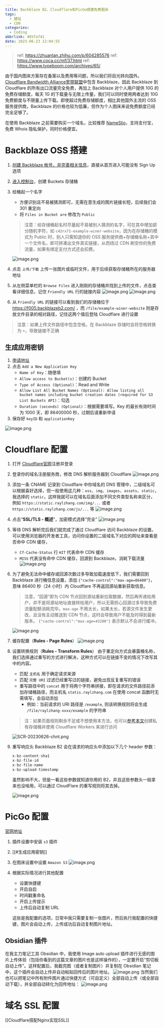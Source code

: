 ```yaml
---
title: Backblaze B2、Cloudflare和PicGo搭建免费图床
tags:
  - 建站
  - CDN
categories:
  - Coding
abbrlink: 405faf41
date: 2023-06-23 12:04:55
---
```

> ref: https://zhuanlan.zhihu.com/p/604285576
> ref: https://www.coca.cc/mf/37.html
> ref: https://www.typeboom.com/archives/65/

由于国内图床方案存在备案以及费用等问题，所以我们将目光转向国外。
[Cloudflare Bandwidth Alliance宽带联盟](https://www.cloudflare.com/zh-cn/bandwidth-alliance/)中包含 Backblaze，因此 Backblaze 到 Cloudflare 的所有出口流量完全免费，再加上 Backblaze 对个人用户提供 10G 的免费存储额度，每天 1G 的下载量与无限上传量，我们可以同时使用两者达到 10G 免费额度与不限量上传下载。即使超过免费存储额度，相比其他国外主流的 OSS 服务提供商，Backblaze 的价格也较为低廉，但作为个人图床来说免费额度已经完全足够了。

在使用 Backblaze 之前需要购买一个域名，比较推荐 [NameSlio](https://www.namesilo.com/)，支持支付宝，免费 Whois 隐私保护，同时价格便宜。

# Backblaze OSS 搭建
1. [创建 Backblaze 帐号，并完善相关信息](https://www.backblaze.com/b2/cloud-storage.html)，直接从首页进入可能没有 Sign Up 选项
2. [进入控制台](https://secure.backblaze.com/b2_buckets.htm)，创建 Buckets 存储桶
3. 给桶起一个名字
	- 方便识别且不易被猜测即可，无需在意生成的图片链接长短，后续我们会 301 重定向
	- 将 `Files in Bucket are` 修改为 `Public`

	> 注意：给存储桶起名时尽量起不易被别人猜测的名字，可在其中增加部分随机字符，如 `c42rx71-example-winer-website`，因为在存储桶的模式为 Public 时，别人只需知道你的 OSS 服务提供商+存储桶名称+其中一个文件名，即可拼凑出文件真实链接，从而绕过 CDN 刷空你的免费流量，如果有绑定支付方式还会扣费。
 
	![image.png](https://static.raylzhang.top/img/202306231224661.png)
4. 点击 `上传/下载` 上传一张图片或临时文件，用于后续获取存储桶所在的服务器地址
5. 从左侧菜单栏的 `Browse Files` 进入刚刚的存储桶并找到上传的文件，点击查看详细信息，记住 `Friendly URL` 行的链接内容
	![image.png](https://static.raylzhang.top/img/202306231229276.png)
	![image.png](https://static.raylzhang.top/img/202306231233981.png)
6. 从 `Friendly URL` 的链接可以看到我们的存储桶位于 https://f005.backblazeb2.com/ ，而 `/file/example-winer-website` 则是存放文件目录的相对路径，记住这两个值后登陆 Cloudflare 进行设置

> 注意：如果上传文件路径中包含空格，在 Backblaze 存储时会将空格转换为 `+`，导致链接不正确

## 生成应用密钥
1. [申请地址](https://secure.backblaze.com/app_keys.htm)
2. 点击 `Add a New Application Key`
	- `Name of Key`：随便填
	- `Allow access to Bucket(s)`：创建的 Bucket
	- `Type of Access (Optional)`：Read and Write
	- `Allow List All Bucket Names (Optional): Allow listing all bucket names including bucket creation dates (required for S3 List Buckets API)`：勾选
	- `Duration (seconds) (Optional)`：根据需要填写。Key 的最长有效时间为 1000 天，即 86400000 秒，过期后请重新申请
3. 保存好 `keyID` 和 `applicationKey`

![image.png](https://static.raylzhang.top/img/202308022159681.png)

# Cloudflare 配置
1. 打开 [Cloudflare官网](https://www.cloudflare.com/zh-cn/)注册并登录
2. 登录你的域名注册服务商，修改 DNS 解析服务器到 Cloudflare
	![image.png](https://static.raylzhang.top/img/202306250229879.png)
3. 添加一条 CNAME 记录到 Cloudflare 中你域名的 DNS 管理中，二级域名可以根据喜好选择，但一般使用这几种：`oss`、`img`、`images`、`assets`、`static`，我选择的 `static`，这样我就可以在域名后面添加不同文件类型名称来区分，例如 `https://static.raylzhang.com/img/...` 或者 `https://static.raylzhang.com/js/...` 等
	![image.png](https://static.raylzhang.top/img/202306250234322.png)
4. 点击“**SSL/TLS - 概述**”，加密模式选择“完全”
	 ![image.png](https://static.raylzhang.top/img/202306260055210.png)
5. 等待 DNS 解析完后我们就完成了通过 Cloudflare 访问 Backblaze 的设置。可以使用浏览器的开发者工具，访问你设置的二级域名下对应的网址来查看是否命中 CDN 缓存，
	- `Cf-Cache-Status` 行 `HIT` 代表命中 CDN 缓存
	- `MISS` 代表没有命中 CDN 缓存，回源到 Backblaze，消耗下载流量
	![image.png](https://static.raylzhang.top/img/202306260106929.png)

6. 为了避免无法命中缓存或回源次数过多导致加载速度低下，我们需要回到 Backblaze 进行桶信息设置，添加 `{"cache-control":"max-age=86400"}`，意味 86400 秒（24 小时）内 Cloudflare 不再返回源站重新获取信息。
	> 注意，“回源”即为 CDN 节点回到源站重新拉取数据，然后再传递给用户，并不是将源站地址直接转给用户，所以无需担心回源过多导致免费流量配额消耗完毕。`max-age` 不用太长，如果太长，若源文件发生更改，且没有主动推送到 CDN 节点，这时会导致用户不能及时得到最新版本。
	> `{"cache-control":"max-age=43200"}` 表示默认不会进行缓冲。

	![image.png](https://static.raylzhang.top/img/202306260117451.png)
7. 缓存配置（**Rules - Page Rules**）
	![image.png](https://static.raylzhang.top/img/202308022237022.png)

8. 设置转换规则（**Rules - Transform Rules**）
	由于重定向方式会暴露桶名称，我们选择通过重写的方式进行解决，这种方式可以在链接不变的情况下改写其中的内容。
	- 匹配 `主机名` 用于确定请求来源
	- 匹配 `完整 URI` 过滤已经重写过的链接，避免出现反复重写的错误
	- 重写路径中的 `concat` 用于将两个字符串拼接，即在请求的文件路径前添加存储桶路径，而主机名 `statis.raylzhang.com` 在使用 concat 函数时无需填写，会自动添加
		- 例如：当前请求的 URI 路径是 `/example`, 则该转换规则将会生成 `/file/raylzhang-xxxx/example` 的字符串

	> 注：如果页面规则剩余不足或不想使用本方法，也可以[参考本文](https://help.backblaze.com/hc/en-us/articles/360010017893-How-to-allow-Cloudflare-to-fetch-content-from-a-Backblaze-B2-private-bucket)创建私有存储桶并使用 Cloudflare Workers 来进行访问

	![SCR-20230626-chnt.png](https://static.raylzhang.top/img/202306260154406.png)

9. 重写响应头
   Backblaze B2 会在请求的响应头中添加以下几个 header 参数：
	```javascript
	x-bz-content-sha1
	x-bz-file-id
	x-bz-file-name
	x-bz-upload-timestamp
	```
	虽然影响不大，但是一看这些参数就知道你用的 B2，并且这些参数头一般拿来也没啥用，可以通过 CloudFlare 的重写规则将其去掉。

	![image.png](https://static.raylzhang.top/img/202308022319045.png)

# PicGo 配置
[官网地址](https://molunerfinn.com/PicGo/)
1. 插件设置中安装 `s3` 插件
2. [[#生成应用密钥]]
3. 在图床设置中设置 `Amazon S3`
	![image.png](https://static.raylzhang.top/img/202307021839207.png)
4. 根据实际情况进行其他配置
	- 设置快捷键
	- 开启自启
	- 时间戳重命名
	- 开启上传提示
	- 上传后自动复制 URL

	这些是我配置的选项，日常中我只需要复制一张图片，然后执行我配置的快捷键，图片会自动上传，上传成功后自动复制图片地址。

## Obsidian 插件
在我主力笔记工具 Obsidian 中，我使用 Image auto upload 插件进行无感的图片上传体验（包括你看到的这篇文章的图片也是这样操作的），一定要开启“剪切板自动上传”。这样配置后，我截完图（或者复制图片）并复制在 Obsidian 笔记中，这个插件会自动上传并自动粘贴回传后的图片地址。
![image.png](https://static.raylzhang.top/img/202307021908338.png)
当然我们也可以把笔记中所有附件图片通过快捷方式（可自定义）全部自动上传（或全部自动下载），并全部自动转化为回传地址：
![image.png](https://static.raylzhang.top/img/202307021914092.png)

# 域名 SSL 配置
[[Cloudflare搭配Nginx实现SSL]]